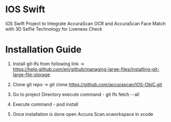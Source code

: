 # IOS Swift 
iOS Swift Project to Integrate AccuraScan OCR and AccuraScan Face Match with 3D Selfie Technology for Liveness Check

# Installation Guide

1. Install git-lfs from following link -> https://help.github.com/en/github/managing-large-files/installing-git-large-file-storage

2. Clone git repo -> git clone https://github.com/accurascan/IOS-ObjC.git

3. Go to project Directory execute command - git lfs fetch --all

4. Execute command - pod install

5. Once installation is done open Accura Scan.xcworkspace in xcode
